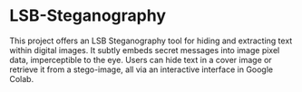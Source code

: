 # LSB-Steganography
This project offers an LSB Steganography tool for hiding and extracting text within digital images. It subtly embeds secret messages into image pixel data, imperceptible to the eye. Users can hide text in a cover image or retrieve it from a stego-image, all via an interactive interface in Google Colab.
